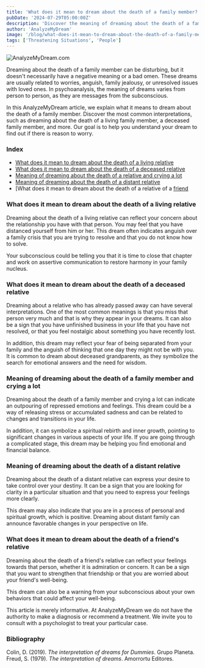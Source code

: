 ```yaml
---
title: 'What does it mean to dream about the death of a family member?'
pubDate: '2024-07-29T05:00:00Z'
description: 'Discover the meaning of dreaming about the death of a family member, whether living or deceased, and how to interpret these dreams according to your personal situation.'
author: 'AnalyzeMyDream'
image: '/blog/what-does-it-mean-to-dream-about-the-death-of-a-family-member.jpeg'
tags: ['Threatening Situations', 'People']
---
```


![AnalyzeMyDream.com](/blog/what-does-it-mean-to-dream-about-the-death-of-a-family-member.jpeg)

Dreaming about the death of a family member can be disturbing, but it doesn't necessarily have a negative meaning or a bad omen. These dreams are usually related to worries, anguish, family jealousy, or unresolved issues with loved ones. In psychoanalysis, the meaning of dreams varies from person to person, as they are messages from the subconscious.

In this AnalyzeMyDream article, we explain what it means to dream about the death of a family member. Discover the most common interpretations, such as dreaming about the death of a living family member, a deceased family member, and more. Our goal is to help you understand your dream to find out if there is reason to worry.

### Index

- [What does it mean to dream about the death of a living relative](#what-does-it-mean-to-dream-about-the-death-of-a-living-relative)
- [What does it mean to dream about the death of a deceased relative](#what-does-it-mean-to-dream-about-the-death-of-a-deceased-relative)
- [Meaning of dreaming about the death of a relative and crying a lot](#meaning-of-dreaming-about-the-death-of-a-relative-and-crying-a-lot)
- [Meaning of dreaming about the death of a distant relative](#meaning-of-dreaming-about-the-death-of-a-distant-relative)
- [What does it mean to dream about the death of a relative of a [friend](#what-does-it-mean-to-dream-about-the-death-of-a-friend's-relative)

### What does it mean to dream about the death of a living relative

Dreaming about the death of a living relative can reflect your concern about the relationship you have with that person. You may feel that you have distanced yourself from him or her. This dream often indicates anguish over a family crisis that you are trying to resolve and that you do not know how to solve.

Your subconscious could be telling you that it is time to close that chapter and work on assertive communication to restore harmony in your family nucleus.

### What does it mean to dream about the death of a deceased relative

Dreaming about a relative who has already passed away can have several interpretations. One of the most common meanings is that you miss that person very much and that is why they appear in your dreams. It can also be a sign that you have unfinished business in your life that you have not resolved, or that you feel nostalgic about something you have recently lost.

In addition, this dream may reflect your fear of being separated from your family and the anguish of thinking that one day they might not be with you. It is common to dream about deceased grandparents, as they symbolize the search for emotional answers and the need for wisdom.

### Meaning of dreaming about the death of a family member and crying a lot

Dreaming about the death of a family member and crying a lot can indicate an outpouring of repressed emotions and feelings. This dream could be a way of releasing stress or accumulated sadness and can be related to changes and transitions in your life.

In addition, it can symbolize a spiritual rebirth and inner growth, pointing to significant changes in various aspects of your life. If you are going through a complicated stage, this dream may be helping you find emotional and financial balance.

### Meaning of dreaming about the death of a distant relative

Dreaming about the death of a distant relative can express your desire to take control over your destiny. It can be a sign that you are looking for clarity in a particular situation and that you need to express your feelings more clearly.

This dream may also indicate that you are in a process of personal and spiritual growth, which is positive. Dreaming about distant family can announce favorable changes in your perspective on life.

### What does it mean to dream about the death of a friend's relative

Dreaming about the death of a friend's relative can reflect your feelings towards that person, whether it is admiration or concern. It can be a sign that you want to strengthen that friendship or that you are worried about your friend's well-being.

This dream can also be a warning from your subconscious about your own behaviors that could affect your well-being.

This article is merely informative. At AnalyzeMyDream we do not have the authority to make a diagnosis or recommend a treatment. We invite you to consult with a psychologist to treat your particular case.

### Bibliography

Colin, D. (2019). *The interpretation of dreams for Dummies*. Grupo Planeta. 
Freud, S. (1979). *The interpretation of dreams*. Amorrortu Editores.